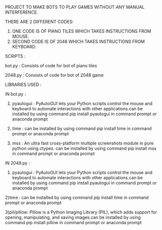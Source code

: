 PROJECT TO MAKE BOTS TO PLAY GAMES WITHOUT ANY MANUAL INTERFERENCE.

THERE ARE 2 DIFFERENT CODES:
1) ONE CODE IS OF PIANO TILES WHICH TAKES INSTRUCTIONS FROM MOUSE.
2) SECOND CODE IS OF 2048 WHICH TAKES INSTRUCTIONS FROM KEYBOARD.

SCRIPTS :

bot.py : Consists of code for bot of piano tiles 

2048.py : Consists of code for bot of 2048 game

LIBRARIES USED :

IN bot.py :
1) pyautogui : PyAutoGUI lets your Python scripts control the mouse and keyboard to automate interactions with other applications.can be installed by using command pip install pyautogui in command prompt or anaconda prompt

2) time : can be installed by using command pip install time in command prompt or anaconda prompt 
           
3) mss : An ultra fast cross-platform multiple screenshots module in pure python using ctypes.  can be installed by using command pip install mss in command prompt or anaconda prompt 
            
IN 2048.py :
1) pyautogui : PyAutoGUI lets your Python scripts control the mouse and keyboard to automate interactions with other applications.can be installed by using command pip install pyautogui in command prompt or anaconda prompt

2)time : can be installed by using command pip install time in command prompt or anaconda prompt 

3)pil/pillow: Pillow is a Python Imaging Library (PIL), which adds support for opening, manipulating, and saving images.can be installed by using command pip install pillow in command prompt or anaconda prompt
